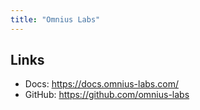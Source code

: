```yaml
---
title: "Omnius Labs"
---
```


## Links

- Docs: https://docs.omnius-labs.com/
- GitHub: https://github.com/omnius-labs
